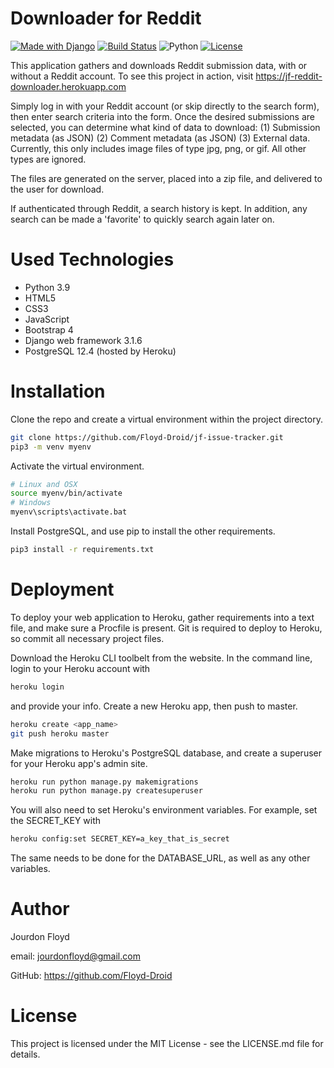 # Downloader for Reddit
[![Made with Django](https://img.shields.io/badge/made%20with-Django-orange)](https://pypi.org/project/Django)
[![Build Status](https://travis-ci.com/Floyd-Droid/jf-reddit-downloader.svg?branch=master)](https://travis-ci.com/Floyd-Droid/jf-reddit-downloader)
![Python](https://img.shields.io/badge/python-3.9-blue.svg)
[![License](https://img.shields.io/badge/license-MIT-blue)](./LICENSE.md)

This application gathers and downloads Reddit submission data, with or without a Reddit account. To see this project in action, visit https://jf-reddit-downloader.herokuapp.com

Simply log in with your Reddit account (or skip directly to the search form), then enter search criteria into the form. 
Once the desired submissions are selected, you can determine what kind of data to download:
(1) Submission metadata (as JSON)
(2) Comment metadata (as JSON)
(3) External data. Currently, this only includes image files of type jpg, png, or gif. All other types are ignored.

The files are generated on the server, placed into a zip file, and delivered to the user for download.

If authenticated through Reddit, a search history is kept. In addition, any search can be made a 'favorite' to quickly search again later on.


# Used Technologies

* Python 3.9
* HTML5
* CSS3
* JavaScript
* Bootstrap 4
* Django web framework 3.1.6
* PostgreSQL 12.4 (hosted by Heroku)

# Installation

Clone the repo and create a virtual environment within the project directory.
```bash
git clone https://github.com/Floyd-Droid/jf-issue-tracker.git
pip3 -m venv myenv
```

Activate the virtual environment.
```bash
# Linux and OSX
source myenv/bin/activate
# Windows
myenv\scripts\activate.bat
```

Install PostgreSQL, and use pip to install the other requirements.
```bash
pip3 install -r requirements.txt
```

# Deployment

To deploy your web application to Heroku, gather requirements into a text file, and make sure a Procfile is present. Git is required to deploy to Heroku, so commit all necessary project files.

Download the Heroku CLI toolbelt from the website. In the command line, login to your Heroku account with
```bash
heroku login
```
and provide your info. Create a new Heroku app, then push to master.
```bash
heroku create <app_name>
git push heroku master
```

Make migrations to Heroku's PostgreSQL database, and create a superuser for your Heroku app's admin site.
```bash
heroku run python manage.py makemigrations
heroku run python manage.py createsuperuser
```

You will also need to set Heroku's environment variables. For example, set the SECRET_KEY with
```bash
heroku config:set SECRET_KEY=a_key_that_is_secret
```
The same needs to be done for the DATABASE_URL, as well as any other variables.

# Author

Jourdon Floyd

email: jourdonfloyd@gmail.com

GitHub: https://github.com/Floyd-Droid

# License

This project is licensed under the MIT License - see the LICENSE.md file for details.